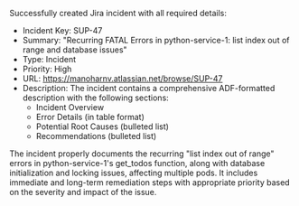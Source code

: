 Successfully created Jira incident with all required details:
- Incident Key: SUP-47
- Summary: "Recurring FATAL Errors in python-service-1: list index out of range and database issues"
- Type: Incident
- Priority: High
- URL: https://manoharnv.atlassian.net/browse/SUP-47
- Description: The incident contains a comprehensive ADF-formatted description with the following sections:
  * Incident Overview
  * Error Details (in table format)
  * Potential Root Causes (bulleted list)
  * Recommendations (bulleted list)
  
The incident properly documents the recurring "list index out of range" errors in python-service-1's get_todos function, along with database initialization and locking issues, affecting multiple pods. It includes immediate and long-term remediation steps with appropriate priority based on the severity and impact of the issue.